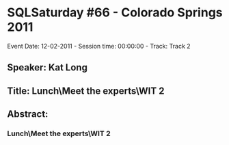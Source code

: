 # SQLSaturday #66 - Colorado Springs 2011
Event Date: 12-02-2011 - Session time: 00:00:00 - Track: Track 2
## Speaker: Kat Long
## Title: Lunch\Meet the experts\WIT 2
## Abstract:
### Lunch\Meet the experts\WIT 2
